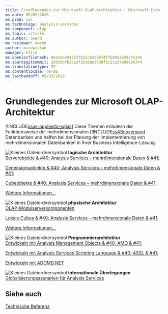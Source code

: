 ```yaml
---
title: Grundlegendes zur Microsoft OLAP-Architektur | Microsoft Docs
ms.date: 05/02/2018
ms.prod: sql
ms.technology: analysis-services
ms.component: olap
ms.topic: article
ms.author: owend
ms.reviewer: owend
author: minewiskan
manager: kfile
ms.openlocfilehash: 86a5eb3413237b31cb2d7b74ffb4922029cfe14b
ms.sourcegitcommit: 2ddc0bfb3ce2f2b160e3638f1c2c237a898263f4
ms.translationtype: MT
ms.contentlocale: de-DE
ms.lasthandoff: 05/03/2018
---
```

# <a name="understanding-microsoft-olap-architecture"></a>Grundlegendes zur Microsoft OLAP-Architektur
[!INCLUDE[ssas-appliesto-sqlas](../../../includes/ssas-appliesto-sqlas.md)]
  Diese Themen erläutern die Funktionsweise der mehrdimensionalen [!INCLUDE[ssASnoversion](../../../includes/ssasnoversion-md.md)]-Datenbanken und helfen bei der Planung der Implementierung von mehrdimensionalen Datenbanken in Ihrer Business Intelligence-Lösung.  
  
 ![Kleines Dateiordnersymbol](../../../analysis-services/media/filefolder-small.png "kleines Dateiordnersymbol") **logische Architektur**  
 [Serverobjekte & #40; Analysis Services – mehrdimensionale Daten & #41;](../../../analysis-services/multidimensional-models/olap-logical/server-objects-analysis-services-multidimensional-data.md)  
  
 [Dimensionsobjekte & #40; Analysis Services – mehrdimensionale Daten & #41;](../../../analysis-services/multidimensional-models-olap-logical-dimension-objects/dimension-objects-analysis-services-multidimensional-data.md)  
  
 [Cubeobjekte & #40; Analysis Services – mehrdimensionale Daten & #41;](../../../analysis-services/multidimensional-models-olap-logical-cube-objects/cube-objects-analysis-services-multidimensional-data.md)  
  
 [Weitere Informationen…](../../../analysis-services/multidimensional-models/olap-logical/understanding-microsoft-olap-logical-architecture.md)  
  
 ![Kleines Dateiordnersymbol](../../../analysis-services/media/filefolder-small.png "kleines Dateiordnersymbol") **physische Architektur**  
 [OLAP-Modulserverkomponenten](../../../analysis-services/multidimensional-models/olap-physical/olap-engine-server-components.md)  
  
 [Lokale Cubes & #40; Analysis Services – mehrdimensionale Daten & #41;](../../../analysis-services/multidimensional-models/olap-physical/local-cubes-analysis-services-multidimensional-data.md)  
  
 [Weitere Informationen…](../../../analysis-services/multidimensional-models/olap-physical/understanding-microsoft-olap-physical-architecture.md)  
  
 ![Kleines Dateiordnersymbol](../../../analysis-services/media/filefolder-small.png "kleines Dateiordnersymbol") **Programmierarchitektur**  
 [Entwickeln mit Analysis Management Objects & #40; AMO & #41;](../../../analysis-services/multidimensional-models/analysis-management-objects/developing-with-analysis-management-objects-amo.md)  
  
 [Entwickeln mit Analysis Services Scripting Language & #40; ASSL & #41;](../../../analysis-services/multidimensional-models/scripting-language-assl/developing-with-analysis-services-scripting-language-assl.md)  
  
 [Entwickeln mit ADOMD.NET](../../../analysis-services/multidimensional-models/adomd-net/developing-with-adomd-net.md)  
  
 ![Kleines Dateiordnersymbol](../../../analysis-services/media/filefolder-small.png "kleines Dateiordnersymbol") **internationale Überlegungen**  
 [Globalisierungsszenarien für Analysis Services](../../../analysis-services/globalization-scenarios-for-analysis-services.md)  
  
## <a name="see-also"></a>Siehe auch  
 [Technische Referenz ](../../../analysis-services/powershell/technical-reference-ssas.md)  
  
  
